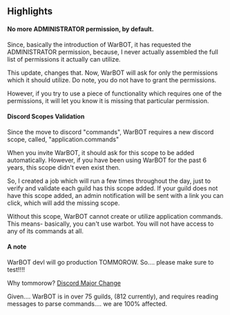 ## Highlights

#### No more ADMINISTRATOR permission, by default.

Since, basically the introduction of WarBOT, it has requested the ADMINISTRATOR permission, because, I never actually assembled the full list of permissions it actually can utilize.

This update, changes that. Now, WarBOT will ask for only the permissions which it should utilize. Do note, you do not have to grant the permissions.

However, if you try to use a piece of functionality which requires one of the permissions, it will let you know it is missing that particular permission.

#### Discord Scopes Validation

Since the move to discord "commands", WarBOT requires a new discord scope, called, "application.commands"

When you invite WarBOT, it should ask for this scope to be added automatically. However, if you have been using WarBOT for the past 6 years, this scope didn't even exist then.

So, I created a job which will run a few times throughout the day, just to verify and validate each guild has this scope added. If your guild does not have this scope added, an admin notification will be sent with a link you can click, which will add the missing scope.

Without this scope, WarBOT cannot create or utilize application commands. This means- basically, you can't use warbot. You will not have access to any of its commands at all.


#### A note
WarBOT devl will go production TOMMOROW. So.... please make sure to test!!!!

Why tommorow? [Discord Major Change](https://support-dev.discord.com/hc/en-us/articles/4404772028055-Message-Content-Privileged-Intent-for-Verified-Bots#:~:text=UPDATE%3A%20MESSAGE%20CONTENT%20IS%20BECOMING,in%2075%20or%20more%20servers)

Given.... WarBOT is in over 75 guilds, (812 currently), and requires reading messages to parse commands.... we are 100% affected.

